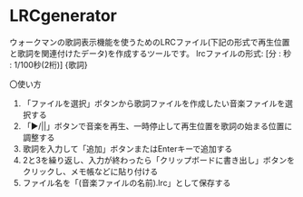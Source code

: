 # LRCgenerator
ウォークマンの歌詞表示機能を使うためのLRCファイル(下記の形式で再生位置と歌詞を関連付けたデータ)を作成するツールです。
lrcファイルの形式: [分 : 秒 : 1/100秒(2桁)] {歌詞}

〇使い方
1. 「ファイルを選択」ボタンから歌詞ファイルを作成したい音楽ファイルを選択する
2. 「▶/||」ボタンで音楽を再生、一時停止して再生位置を歌詞の始まる位置に調整する
3. 歌詞を入力して「追加」ボタンまたはEnterキーで追加する
4. 2と3を繰り返し、入力が終わったら「クリップボードに書き出し」ボタンをクリックし、メモ帳などに貼り付ける<br>
5. ファイル名を「(音楽ファイルの名前).lrc」として保存する
